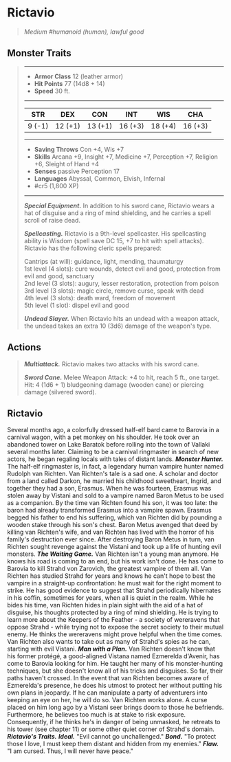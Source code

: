 # Rictavio
>*Medium #humanoid (human), lawful good*
## Monster Traits
>___
>- **Armor Class** 12 (leather armor)
>- **Hit Points** 77 (14d8 + 14)
>- **Speed** 30 ft.
>___
>|STR|DEX|CON|INT|WIS|CHA|
>|:---:|:---:|:---:|:---:|:---:|:---:|
>|9 (-1)|12 (+1)|13 (+1)|16 (+3)|18 (+4)|16 (+3)|
>___
>- **Saving Throws** Con +4, Wis +7
>- **Skills** Arcana +9, Insight +7, Medicine +7, Perception +7, Religion +6, Sleight of Hand +4
>- **Senses** passive Perception 17
>- **Languages** Abyssal, Common, Elvish, Infernal
>- #cr5 (1,800 XP)
>___
>***Special Equipment.*** In addition to his sword cane, Rictavio wears a hat of disguise and a ring of mind shielding, and he carries a spell scroll of raise dead.  
>
>***Spellcasting.*** Rictavio is a 9th-level spellcaster. His spellcasting ability is Wisdom (spell save DC 15, +7 to hit with spell attacks). Rictavio has the following cleric spells prepared:  
>
>Cantrips (at will): guidance, light, mending, thaumaturgy  
>1st level (4 slots): cure wounds, detect evil and good, protection from evil and good, sanctuary  
>2nd level (3 slots): augury, lesser restoration, protection from poison  
>3rd level (3 slots): magic circle, remove curse, speak with dead  
>4th level (3 slots): death ward, freedom of movement  
>5th level (1 slot): dispel evil and good  
>
>
>***Undead Slayer.*** When Rictavio hits an undead with a weapon attack, the undead takes an extra 10 (3d6) damage of the weapon's type.  
>
## Actions
>***Multiattack.*** Rictavio makes two attacks with his sword cane.  
>
>***Sword Cane.*** Melee Weapon Attack: +4 to hit, reach 5 ft., one target. Hit: 4 (1d6 + 1) bludgeoning damage (wooden cane) or piercing damage (silvered sword).
## Rictavio
Several months ago, a colorfully dressed half-elf bard came to Barovia in a carnival wagon, with a pet monkey on his shoulder. He took over an abandoned tower on Lake Baratok before rolling into the town of Vallaki several months later. Claiming to be a carnival ringmaster in search of new actors, he began regaling locals with tales of distant lands.
***Monster Hunter.*** The half-elf ringmaster is, in fact, a legendary human vampire hunter named Rudolph van Richten. Van Richten's tale is a sad one. A scholar and doctor from a land called Darkon, he married his childhood sweetheart, Ingrid, and together they had a son, Erasmus. When he was fourteen, Erasmus was stolen away by Vistani and sold to a vampire named Baron Metus to be used as a companion. By the time van Richten found his son, it was too late: the baron had already transformed Erasmus into a vampire spawn. Erasmus begged his father to end his suffering, which van Richten did by pounding a wooden stake through his son's chest. Baron Metus avenged that deed by killing van Richten's wife, and van Richten has lived with the horror of his family's destruction ever since. After destroying Baron Metus in turn, van Richten sought revenge against the Vistani and took up a life of hunting evil monsters.
***The Waiting Game.*** Van Richten isn't a young man anymore. He knows his road is coming to an end, but his work isn't done. He has come to Barovia to kill Strahd von Zarovich, the greatest vampire of them all. Van Richten has studied Strahd for years and knows he can't hope to best the vampire in a straight-up confrontation: he must wait for the right moment to strike. He has good evidence to suggest that Strahd periodically hibernates in his coffin, sometimes for years, when all is quiet in the realm. While he bides his time, van Richten hides in plain sight with the aid of a hat of disguise, his thoughts protected by a ring of mind shielding. He is trying to learn more about the Keepers of the Feather - a society of wereravens that oppose Strahd - while trying not to expose the secret society to their mutual enemy. He thinks the wereravens might prove helpful when the time comes. Van Richten also wants to take out as many of Strahd's spies as he can, starting with evil Vistani.
***Man with a Plan.***  Van Richten doesn't know that his former protégé, a good-aligned Vistana named Ezmerelda d'Avenir, has come to Barovia looking for him. He taught her many of his monster-hunting techniques, but she doesn't know all of his tricks and disguises. So far, their paths haven't crossed. In the event that van Richten becomes aware of Ezmerelda's presence, he does his utmost to protect her without putting his own plans in jeopardy. If he can manipulate a party of adventurers into keeping an eye on her, he will do so.
Van Richten works alone. A curse placed on him long ago by a Vistani seer brings doom to those he befriends. Furthermore, he believes too much is at stake to risk exposure. Consequently, if he thinks he's in danger of being unmasked, he retreats to his tower (see chapter 11) or some other quiet corner of Strahd's domain.
***Rictavio's Traits.*** ***Ideal.*** "Evil cannot go unchallenged."
***Bond.*** "To protect those I love, I must keep them distant and hidden from my enemies."
***Flaw.*** "I am cursed. Thus, I will never have peace."